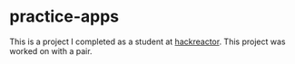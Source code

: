 # practice-apps
This is a project I completed as a student at [hackreactor](http://hackreactor.com). This project was worked on with a pair.
